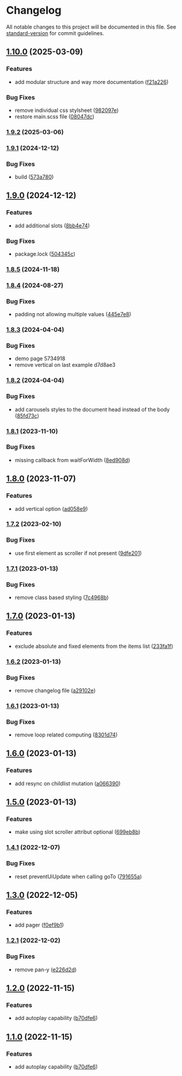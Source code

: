 # Changelog

All notable changes to this project will be documented in this file. See [standard-version](https://github.com/conventional-changelog/standard-version) for commit guidelines.

## [1.10.0](https://github.com/corentin-gautier/snap-carousel/compare/v1.9.2...v1.10.0) (2025-03-09)


### Features

* add modular structure and way more documentation ([f21a226](https://github.com/corentin-gautier/snap-carousel/commit/f21a226756d139d356bbe883a53ee084f7a61345))


### Bug Fixes

* remove individual css stylsheet ([982097e](https://github.com/corentin-gautier/snap-carousel/commit/982097e684d2052b3051a00315fb00428a081353))
* restore main.scss file ([08047dc](https://github.com/corentin-gautier/snap-carousel/commit/08047dc8c34bbefd0a634ba93c649f11c1e7ba9a))

### [1.9.2](https://github.com/corentin-gautier/snap-carousel/compare/v1.9.1...v1.9.2) (2025-03-06)

### [1.9.1](https://github.com/corentin-gautier/snap-carousel/compare/v1.9.0...v1.9.1) (2024-12-12)


### Bug Fixes

* build ([573a780](https://github.com/corentin-gautier/snap-carousel/commit/573a7801de898baeb0a6d2758cdeebda76e7573d))

## [1.9.0](https://github.com/corentin-gautier/snap-carousel/compare/v1.8.5...v1.9.0) (2024-12-12)


### Features

* add additional slots ([8bb4e74](https://github.com/corentin-gautier/snap-carousel/commit/8bb4e74e38125b7420bbd5f65d4149962c3585fb))


### Bug Fixes

* package.lock ([504345c](https://github.com/corentin-gautier/snap-carousel/commit/504345cda4fffd5ff5272c04dd88b9a2872784a2))

### [1.8.5](https://github.com/corentin-gautier/snap-carousel/compare/v1.8.4...v1.8.5) (2024-11-18)

### [1.8.4](https://github.com/corentin-gautier/snap-carousel/compare/v1.8.3...v1.8.4) (2024-08-27)


### Bug Fixes

* padding not allowing multiple values ([445e7e8](https://github.com/corentin-gautier/snap-carousel/commit/445e7e833d0af322c5f42d453bdb46e3daad8bc9))

### [1.8.3](///compare/v1.8.2...v1.8.3) (2024-04-04)


### Bug Fixes

* demo page 5734918
* remove vertical on last example d7d8ae3

### [1.8.2](https://github.com/corentin-gautier/snap-carousel/compare/v1.8.1...v1.8.2) (2024-04-04)


### Bug Fixes

* add carousels styles to the document head instead of the body ([85fd73c](https://github.com/corentin-gautier/snap-carousel/commit/85fd73ce349800b7249954d4e20c01d428fa56f6))

### [1.8.1](https://github.com/corentin-gautier/snap-carousel/compare/v1.8.0...v1.8.1) (2023-11-10)


### Bug Fixes

* missing callback from waitForWidth ([8ed908d](https://github.com/corentin-gautier/snap-carousel/commit/8ed908d1d6af3944d540788fdc4d0196e660c266))

## [1.8.0](https://github.com/corentin-gautier/snap-carousel/compare/v1.7.2...v1.8.0) (2023-11-07)


### Features

* add vertical option ([ad058e9](https://github.com/corentin-gautier/snap-carousel/commit/ad058e9cb8a27683d9d6db723f82fef2c09914cb))

### [1.7.2](https://github.com/corentin-gautier/snap-carousel/compare/v1.7.1...v1.7.2) (2023-02-10)


### Bug Fixes

* use first element as scroller if not present ([9dfe201](https://github.com/corentin-gautier/snap-carousel/commit/9dfe201aac71f6f3a9cd491968a8a6725483bdac))

### [1.7.1](https://github.com/corentin-gautier/snap-carousel/compare/v1.7.0...v1.7.1) (2023-01-13)


### Bug Fixes

* remove class based styling ([7c4968b](https://github.com/corentin-gautier/snap-carousel/commit/7c4968b2e4732e2cfba5b18ad42ae8661c5e3e42))

## [1.7.0](https://github.com/corentin-gautier/snap-carousel/compare/v1.6.2...v1.7.0) (2023-01-13)


### Features

* exclude absolute and fixed elements from the items list ([233fa1f](https://github.com/corentin-gautier/snap-carousel/commit/233fa1fb725ecff33281fb8d620e760d4ea1dcf2))

### [1.6.2](https://github.com/corentin-gautier/snap-carousel/compare/v1.6.1...v1.6.2) (2023-01-13)


### Bug Fixes

* remove changelog file ([a29102e](https://github.com/corentin-gautier/snap-carousel/commit/a29102e335716bce097cfccb61b813db38ab47a8))

### [1.6.1](https://github.com/corentin-gautier/snap-carousel/compare/v1.6.0...v1.6.1) (2023-01-13)


### Bug Fixes

* remove loop related computing ([8301d74](https://github.com/corentin-gautier/snap-carousel/commit/8301d74b6dd282dce80cedde40356f7b0fc99532))

## [1.6.0](https://github.com/corentin-gautier/snap-carousel/compare/v1.5.0...v1.6.0) (2023-01-13)


### Features

* add resync on childlist mutation ([a066390](https://github.com/corentin-gautier/snap-carousel/commit/a0663909e124978c3a1aad4b3e774376565a6975))

## [1.5.0](https://github.com/corentin-gautier/snap-carousel/compare/v1.4.1...v1.5.0) (2023-01-13)


### Features

* make using slot scroller attribut optional ([699eb8b](https://github.com/corentin-gautier/snap-carousel/commit/699eb8b28f42ea3b08633424ac8bba0114dc3c52))

### [1.4.1](https://github.com/corentin-gautier/snap-carousel/compare/v1.4.0...v1.4.1) (2022-12-07)


### Bug Fixes

* reset preventUiUpdate when calling goTo ([791655a](https://github.com/corentin-gautier/snap-carousel/commit/791655aa34153d16b744f3274fad8c0face228ac))

## [1.3.0](https://github.com/corentin-gautier/snap-carousel/compare/v1.2.1...v1.3.0) (2022-12-05)


### Features

* add pager ([f0ef9b1](https://github.com/corentin-gautier/snap-carousel/commit/f0ef9b1ea6b2cd6a3e662569f0f7e0414ad45268))

### [1.2.1](https://github.com/corentin-gautier/snap-carousel/compare/v1.2.0...v1.2.1) (2022-12-02)


### Bug Fixes

* remove pan-y ([e226d2d](https://github.com/corentin-gautier/snap-carousel/commit/e226d2d25ce8bb70f752bdc6318169d84b322eae))

## [1.2.0](https://github.com/corentin-gautier/snap-carousel/compare/v1.0.6...v1.2.0) (2022-11-15)


### Features

* add autoplay capability ([b70dfe6](https://github.com/corentin-gautier/snap-carousel/commit/b70dfe694addc4b09fc77196045c155808588d65))

## [1.1.0](https://github.com/corentin-gautier/snap-carousel/compare/v1.0.6...v1.1.0) (2022-11-15)


### Features

* add autoplay capability ([b70dfe6](https://github.com/corentin-gautier/snap-carousel/commit/b70dfe694addc4b09fc77196045c155808588d65))
